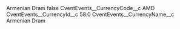 <?xml version="1.0" encoding="UTF-8"?>
<CustomMetadata xmlns="http://soap.sforce.com/2006/04/metadata" xmlns:xsi="http://www.w3.org/2001/XMLSchema-instance" xmlns:xsd="http://www.w3.org/2001/XMLSchema">
    <label>Armenian Dram</label>
    <protected>false</protected>
    <values>
        <field>CventEvents__CurrencyCode__c</field>
        <value xsi:type="xsd:string">AMD</value>
    </values>
    <values>
        <field>CventEvents__CurrencyId__c</field>
        <value xsi:type="xsd:double">58.0</value>
    </values>
    <values>
        <field>CventEvents__CurrencyName__c</field>
        <value xsi:type="xsd:string">Armenian Dram</value>
    </values>
</CustomMetadata>

